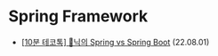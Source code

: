 # Spring Framework
- [[10분 테코톡] 🦊닉의 Spring vs Spring Boot](https://youtu.be/6h9qmKWK6Io) (22.08.01)
